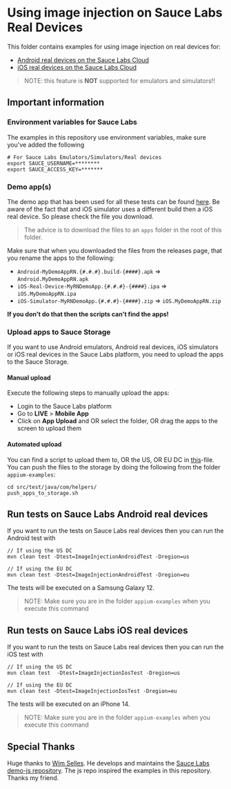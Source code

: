 # Using image injection on Sauce Labs Real Devices
This folder contains examples for using image injection on real devices for:

- [Android real devices on the Sauce Labs Cloud](#run-tests-on-sauce-labs-android-real-devices)
- [iOS real devices on the Sauce Labs Cloud](#run-tests-on-sauce-labs-ios-real-devices)

> NOTE: this feature is **NOT** supported for emulators and simulators!!

## Important information
### Environment variables for Sauce Labs
The examples in this repository use environment variables, make sure you've added the following

    # For Sauce Labs Emulators/Simulators/Real devices
    export SAUCE_USERNAME=********
    export SAUCE_ACCESS_KEY=*******

### Demo app(s)
The demo app that has been used for all these tests can be found [here](https://github.com/saucelabs/my-demo-app-rn/releases).
Be aware of the fact that and iOS simulator uses a different build then a iOS real device. So please check the file you
download.

> The advice is to download the files to an `apps` folder in the root of this folder.

Make sure that when you downloaded the files from the releases page, that you rename the apps to the following:

- `Android-MyDemoAppRN.{#.#.#}.build-{####}.apk` => `Android.MyDemoAppRN.apk`
- `iOS-Real-Device-MyRNDemoApp.{#.#.#}-{####}.ipa` => `iOS.MyDemoAppRN.ipa`
- `iOS-Simulator-MyRNDemoApp.{#.#.#}-{####}.zip` => `iOS.MyDemoAppRN.zip`

**If you don't do that then the scripts can't find the apps!**

### Upload apps to Sauce Storage
If you want to use Android emulators, Android real devices, iOS simulators or iOS real devices in the Sauce Labs platform, you need to upload 
the apps to the Sauce Storage.

#### Manual upload
Execute the following steps to manually upload the apps:
- Login to the Sauce Labs platform
- Go to **LIVE** > **Mobile App**
- Click on **App Upload** and OR select the folder, OR drag the apps to the screen to upload them

#### Automated upload
You can find a script to upload them to, OR the US, OR EU DC in [this](../../helpers/push_apps_to_storage.sh)-file. You can push the files to the
storage by doing the following from the folder `appium-examples`:

    cd src/test/java/com/helpers/
    push_apps_to_storage.sh

## Run tests on Sauce Labs Android real devices
If you want to run the tests on Sauce Labs real devices then you can run the Android test with

    // If using the US DC
    mvn clean test -Dtest=ImageInjectionAndroidTest -Dregion=us
    
    // If using the EU DC
    mvn clean test -Dtest=ImageInjectionAndroidTest -Dregion=eu
    
The tests will be executed on a Samsung Galaxy 12.

> NOTE: Make sure you are in the folder `appium-examples` when you execute this command

## Run tests on Sauce Labs iOS real devices
If you want to run the tests on Sauce Labs real devices then you can run the iOS test with

    // If using the US DC
    mvn clean test  -Dtest=ImageInjectionIosTest -Dregion=us
    
    // If using the EU DC
    mvn clean test -Dtest=ImageInjectionIosTest -Dregion=eu
    
The tests will be executed on an iPhone 14.
> NOTE: Make sure you are in the folder `appium-examples` when you execute this command

## Special Thanks
Huge thanks to [Wim Selles](https://github.com/wswebcreation). He develops and maintains the [Sauce Labs demo-js repository](https://github.com/saucelabs-training/demo-js). 
The js repo inspired the examples in this repository. Thanks my friend.
